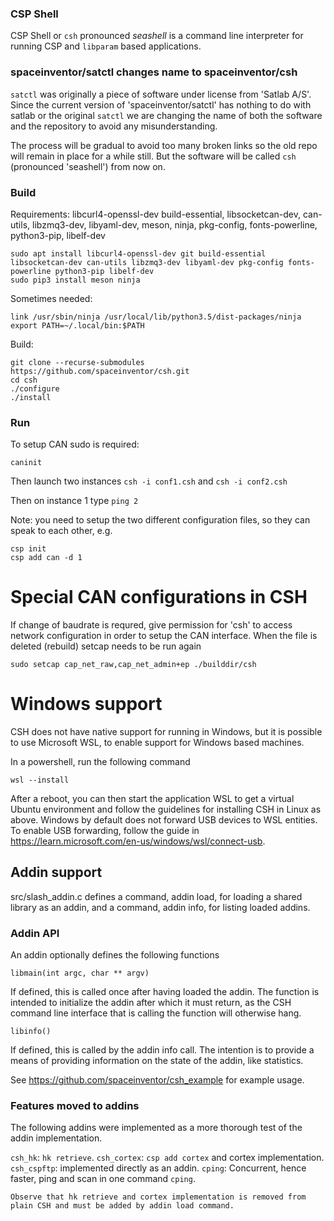 ### CSP Shell

CSP Shell or `csh` pronounced *seashell* is a command line interpreter for running CSP and `libparam` based applications.

### spaceinventor/satctl changes name to spaceinventor/csh

`satctl` was originally a piece of software under license from 'Satlab A/S'. Since the current
version of 'spaceinventor/satctl' has nothing to do with satlab or the original `satctl`
we are changing the name of both the software and the repository to avoid any misunderstanding.

The process will be gradual to avoid too many broken links so the old repo will remain in place for a while still.
But the software will be called `csh` (pronounced 'seashell') from now on.


### Build

Requirements: libcurl4-openssl-dev build-essential, libsocketcan-dev, can-utils, libzmq3-dev, libyaml-dev, meson, ninja, pkg-config, fonts-powerline, python3-pip, libelf-dev

```
sudo apt install libcurl4-openssl-dev git build-essential libsocketcan-dev can-utils libzmq3-dev libyaml-dev pkg-config fonts-powerline python3-pip libelf-dev
sudo pip3 install meson ninja
```

Sometimes needed:
```
link /usr/sbin/ninja /usr/local/lib/python3.5/dist-packages/ninja
export PATH=~/.local/bin:$PATH
```

Build:
```
git clone --recurse-submodules https://github.com/spaceinventor/csh.git
cd csh
./configure
./install
```

### Run

To setup CAN sudo is required:

```
caninit
```

Then launch two instances
`csh -i conf1.csh`
and
`csh -i conf2.csh`

Then on instance 1 type `ping 2`

Note: you need to setup the two different configuration files, so they can speak to each other, e.g.
```
csp init
csp add can -d 1
```

Special CAN configurations in CSH
=================================

If change of baudrate is requred, give permission for 'csh' to access network configuration in order to setup the CAN interface. When the file is deleted (rebuild) setcap needs to be run again

```
sudo setcap cap_net_raw,cap_net_admin+ep ./builddir/csh
```

Windows support
===============
CSH does not have native support for running in Windows, but it is possible to use Microsoft WSL, to enable support for Windows based machines.

In a powershell, run the following command
```
wsl --install
```
After a reboot, you can then start the application WSL to get a virtual Ubuntu environment and follow the guidelines for installing CSH in Linux as above. Windows by default does not forward USB devices to WSL entities. To enable USB forwarding, follow the guide in https://learn.microsoft.com/en-us/windows/wsl/connect-usb.


## Addin support

src/slash_addin.c defines a command, addin load, for loading a shared library as an addin, and a command, addin info, for listing loaded addins.

### Addin API

An addin optionally defines the following functions

```
libmain(int argc, char ** argv)
```
If defined, this is called once after having loaded the addin. The function is intended to initialize the addin after which it must return, as the CSH command line interface that is calling the function will otherwise hang.

```
libinfo()
```
If defined, this is called by the addin info call. The intention is to provide a means of providing information on the state of the addin, like statistics.

See https://github.com/spaceinventor/csh_example for example usage.

### Features moved to addins

The following addins were implemented as a more thorough test of the addin implementation.

`csh_hk`: `hk retrieve`.
`csh_cortex`: `csp add cortex` and cortex implementation.
`csh_cspftp`: implemented directly as an addin.
`cping`: Concurrent, hence faster, ping and scan in one command `cping`.

``Observe that hk retrieve and cortex implementation is removed from plain CSH and must be added by addin load command.``



